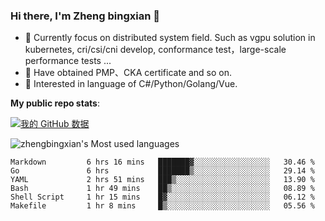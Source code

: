 ### Hi there, I'm Zheng bingxian  👋

* 📖  Currently focus on distributed system field. Such as vgpu solution in kubernetes, cri/csi/cni develop, conformance test，large-scale performance tests ...
* 🌱  Have obtained PMP、CKA certificate and so on.
* 👯  Interested in language of C#/Python/Golang/Vue.

**My public repo stats**:

[![我的 GitHub 数据](https://github-readme-stats.vercel.app/api?username=zhengbingxian&theme=merko)]()

![zhengbingxian's Most used languages](https://github-readme-stats.vercel.app/api/top-langs/?username=zhengbingxian&layout=compact&hide_border=true&langs_count=10)

<!--START_SECTION:waka-->

```text
Markdown         6 hrs 16 mins   ███████▓░░░░░░░░░░░░░░░░░   30.46 %
Go               6 hrs           ███████▒░░░░░░░░░░░░░░░░░   29.14 %
YAML             2 hrs 51 mins   ███▒░░░░░░░░░░░░░░░░░░░░░   13.90 %
Bash             1 hr 49 mins    ██▒░░░░░░░░░░░░░░░░░░░░░░   08.89 %
Shell Script     1 hr 15 mins    █▓░░░░░░░░░░░░░░░░░░░░░░░   06.12 %
Makefile         1 hr 8 mins     █▒░░░░░░░░░░░░░░░░░░░░░░░   05.56 %
```

<!--END_SECTION:waka-->
